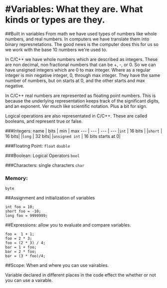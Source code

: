 #Variables: What they are. What kinds or types are they. 
====

##Built in variables
From math we have used types of numbers like whole numbers, and real numbers. In computers we have translate them into 
binary represnetations. The good news is the computer does this for us so we work with the base 10 numbers we're used to. 

In C/C++ we have whole numbers which are described as integers. These are non decimal, non fractional numbers that can be
+, -, or 0. So we can have unsigned integers which are 0 to max integer. Where as a regular integer is min negative integer, 0, through max integer. They have the  same number of numbers, but on starts at 0, and the other starts and max negative. 

In C/C++ real numbers are represented as floating point numbers. This is because the underlying representation keeps track of the significant digits, and an exponent.
Ver much like scientific notation. Plus a bit for sign.

Logical operations are also representated in C/C++. These are called booleans, and represent true or false. 

###Integers:
name | bits | min | max
--- | --- | --- | ---
|`int` | 16 bits |
|`short` | 16 bits|
|`long` | 32 bits|
|`unsigned int` | 16 bits starts at 0|

###Floating Point:
`float`
`double`

###Boolean: Logical Operators
`bool` 

###Characters: single characters
`char`

### Memory: 
`byte`

##Assignment and initialization of variables

```
int foo = 10;
short foo = -10;
long foo = 9999999;
```

##Expressions: allow you to evaluate and compare variables.
```
foo =  1 + 1;
foo = 2 * 3;
foo = (2 * 3) / 4;
bar = 1 + foo;
bar = 2 * foo;
bar = (3 * foo)/4;
```
##Scope: When and where you can use vairables.

Variable declared in different places in the code effect the whether or not you can use a vairable.


